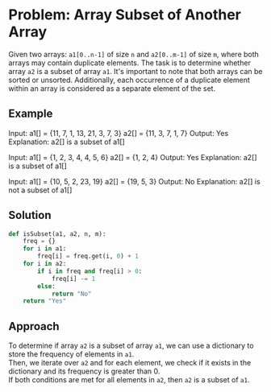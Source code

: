 # Problem: Array Subset of Another Array

Given two arrays: `a1[0..n-1]` of size `n` and `a2[0..m-1]` of size `m`, where both arrays may contain duplicate elements. The task is to determine whether array `a2` is a subset of array `a1`. It's important to note that both arrays can be sorted or unsorted. Additionally, each occurrence of a duplicate element within an array is considered as a separate element of the set.

## Example

Input:
a1[] = {11, 7, 1, 13, 21, 3, 7, 3}
a2[] = {11, 3, 7, 1, 7}
Output:
Yes
Explanation:
a2[] is a subset of a1[]

Input:
a1[] = {1, 2, 3, 4, 4, 5, 6}
a2[] = {1, 2, 4}
Output:
Yes
Explanation:
a2[] is a subset of a1[]

Input:
a1[] = {10, 5, 2, 23, 19}
a2[] = {19, 5, 3}
Output:
No
Explanation:
a2[] is not a subset of a1[]

## Solution

```python
def isSubset(a1, a2, n, m):
    freq = {}
    for i in a1:
        freq[i] = freq.get(i, 0) + 1
    for i in a2:
        if i in freq and freq[i] > 0:
            freq[i] -= 1
        else:
            return "No"
    return "Yes"
```
## Approach

To determine if array `a2` is a subset of array `a1`, we can use a dictionary to store the frequency of elements in `a1`.<br> Then, we iterate over `a2` and for each element, we check if it exists in the dictionary and its frequency is greater than 0. <br>If both conditions are met for all elements in `a2`, then `a2` is a subset of `a1`.